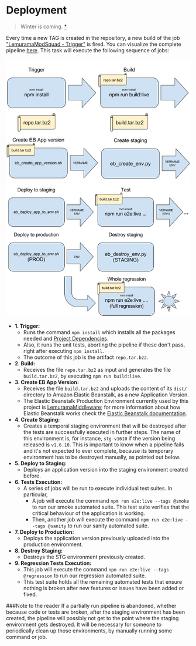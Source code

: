 # Deployment
> Winter is coming. [*](quotes.md#deployment)

Every time a new TAG is created in the repository, a new build of the job ["LemuramaModSquad - Trigger"](https://tests.photorank.me/view/LemuramaModSquad%20-%20New%20Pipeline/job/LemuramaModSquad%20-%20Trigger/) is fired. You can visualize the complete pipeline [here](https://tests.photorank.me/view/LemuramaModSquad%20-%20New%20Pipeline/).
This task will execute the following sequence of jobs:

![](i/Pipeline1.png)
![](i/Pipeline2.png)

* **1. Trigger:**
    * Runs the command `npm install` which installs all the packages needed and [Project Dependencies](https://github.com/Olapic/LemuramaModsquad/blob/master/docs/project_dependencies.md). 
    * Also, it runs the unit tests, aborting the pipeline if these don't pass, right after executing `npm install`.
    * The outcome of this job is the artifact `repo.tar.bz2`.
* **2. Build:**
    * Receives the file `repo.tar.bz2` as input and generates the file `build.tar.bz2`, by executing `npm run build:live`.
* **3. Create EB App Version:**
    * Receives the file `build.tar.bz2` and uploads the content of its `dist/` directory to Amazon Elastic Beanstalk, as a new Application Version.
    * The Elastic Beanstalk Production Environment currently used by this project is [LemuramaMiddleware](https://console.aws.amazon.com/elasticbeanstalk/home?region=us-east-1#/environment/dashboard?applicationName=LemuramaMiddleware&environmentId=e-3mregmzx3u); for more information about how Elastic Beanstalk works check the [Elastic Beanstalk documentation](http://docs.aws.amazon.com/elasticbeanstalk/latest/dg/command-options-specific.html#command-options-nodejs).
* **4. Create Staging:**
    *  Creates a temporal staging environment that will be destroyed after the tests are successfully executed in further steps. The name of this environment is, for instance, `stg-v1610` if the version being released is `v1.6.10`. This is important to know when a pipeline fails and it's not expected to ever complete, because its temporary environment has to be destroyed manually, as pointed out below.
* **5. Deploy to Staging:**
    *  Deploys an application version into the staging environment created before.
* **6. Tests Execution:**
    *  A series of jobs will be run to execute individual test suites. In particular,
        * A job will execute the command `npm run e2e:live --tags @smoke` to run our smoke automated suite. This test suite verifies that the critical behaviour of the application is working.
        * Then, another job will execute the command `npm run e2e:live --tags @sanity` to run our sanity automated suite.
* **7. Deploy to Production:**
    *  Deploys the application version previously uploaded into the production environment.
* **8. Destroy Staging:**
    *  Destroys the STG environment previously created.
* **9. Regression Tests Execution:**
    *  This job will execute the command `npm run e2e:live --tags @regression` to run our regression automated suite.
    *  This test suite holds all the remaining automated tests that ensure nothing is broken after new features or issues have been added or fixed.

###Note to the reader
If a partially run pipeline is abandoned, whether because code or tests are broken, after the staging environment has been created, the pipeline will possibly not get to the point where the staging environment gets destroyed. It will be necessary for someone to periodically clean up those environments, by manually running some command or job.


